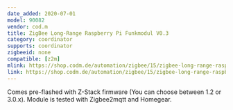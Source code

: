 ```yaml
---
date_added: 2020-07-01
model: 90082
vendor: cod.m
title: ZigBee Long-Range Raspberry Pi Funkmodul V0.3
category: coordinator
supports: coordinator
zigbeeid: none
compatible: [z2m]
mlink: https://shop.codm.de/automation/zigbee/15/zigbee-long-range-raspberry-pi-funkmodul-v0.3?c=10
link: https://shop.codm.de/automation/zigbee/15/zigbee-long-range-raspberry-pi-funkmodul-v0.3?c=10
---
```


Comes pre-flashed with Z-Stack firmware (You can choose between 1.2 or 3.0.x). Module is tested with Zigbee2mqtt and Homegear.